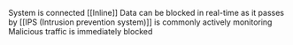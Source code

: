 System is connected [[Inline]]
Data can be blocked in real-time as it passes by
[[IPS (Intrusion prevention system)]] is commonly actively monitoring
Malicious traffic is immediately blocked